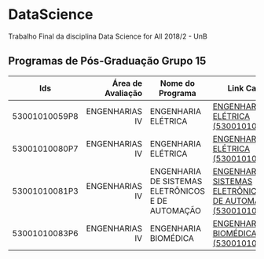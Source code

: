 # DataScience
Trabalho Final da disciplina Data Science for All 2018/2 - UnB

## Programas de Pós-Graduação Grupo 15
| Ids           | Área de Avaliação | Nome do Programa                                  | Link Capes                                                        | ME | DO | MP |
|---------------|------------------:|---------------------------------------------------|-------------------------------------------------------------------|----|----|----|
| 53001010059P8 |    ENGENHARIAS IV | ENGENHARIA ELÉTRICA                               | [ENGENHARIA ELÉTRICA (53001010059P8)](https://sucupira.capes.gov.br/sucupira/public/consultas/coleta/programa/viewPrograma.jsf?popup=true&&cd_programa=53001010059P8)                               | -  | -  | 3  |
| 53001010080P7 |    ENGENHARIAS IV | ENGENHARIA ELÉTRICA                               | [ENGENHARIA ELÉTRICA (53001010080P7)](https://sucupira.capes.gov.br/sucupira/public/consultas/coleta/programa/viewPrograma.jsf?popup=true&&cd_programa=53001010080P7)                               | 4  | 4  | -  |
| 53001010081P3 |    ENGENHARIAS IV | ENGENHARIA DE SISTEMAS ELETRÔNICOS E DE AUTOMAÇÃO | [ENGENHARIA DE SISTEMAS ELETRÔNICOS E DE AUTOMAÇÃO (53001010081P3)](https://sucupira.capes.gov.br/sucupira/public/consultas/coleta/programa/viewPrograma.jsf?popup=true&&cd_programa=53001010081P3) | 4  | 4  | -  |
| 53001010083P6 |    ENGENHARIAS IV | ENGENHARIA BIOMÉDICA                              | [ENGENHARIA BIOMÉDICA (53001010083P6)](https://sucupira.capes.gov.br/sucupira/public/consultas/coleta/programa/viewPrograma.jsf?popup=true&&cd_programa=53001010083P6)                              | 3  | -  | -  |
